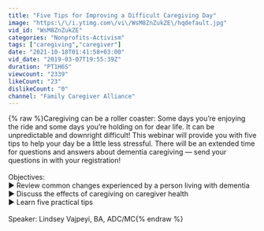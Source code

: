 ```yaml
---
title: "Five Tips for Improving a Difficult Caregiving Day"
image: "https:\/\/i.ytimg.com\/vi\/WsM8ZnZukZE\/hqdefault.jpg"
vid_id: "WsM8ZnZukZE"
categories: "Nonprofits-Activism"
tags: ["caregiving","caregiver"]
date: "2021-10-18T01:41:58+03:00"
vid_date: "2019-03-07T19:55:39Z"
duration: "PT1H6S"
viewcount: "2339"
likeCount: "23"
dislikeCount: "0"
channel: "Family Caregiver Alliance"
---
```

{% raw %}Caregiving can be a roller coaster: Some days you’re enjoying the ride and some days you’re holding on for dear life. It can be unpredictable and downright difficult! This webinar will provide you with five tips to help your day be a little less stressful. There will be an extended time for questions and answers about dementia caregiving — send your questions in with your registration!<br /><br />Objectives:<br />► Review common changes experienced by a person living with dementia<br />► Discuss the effects of caregiving on caregiver health<br />► Learn five practical tips<br /><br />Speaker: Lindsey Vajpeyi, BA, ADC/MC{% endraw %}
